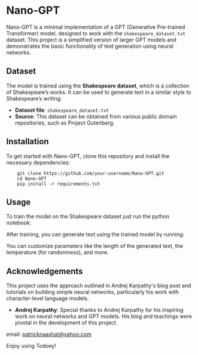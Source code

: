 Nano-GPT
========

Nano-GPT is a minimal implementation of a GPT (Generative Pre-trained Transformer) model, designed to work with the `shakespeare_dataset.txt` dataset. This project is a simplified version of larger GPT models and demonstrates the basic functionality of text generation using neural networks.

Dataset
-------

The model is trained using the **Shakespeare dataset**, which is a collection of Shakespeare’s works. It can be used to generate text in a similar style to Shakespeare’s writing.

*   **Dataset file**: `shakespeare_dataset.txt`
*   **Source**: This dataset can be obtained from various public domain repositories, such as Project Gutenberg.

Installation
------------

To get started with Nano-GPT, clone this repository and install the necessary dependencies:

        git clone https://github.com/your-username/Nano-GPT.git
        cd Nano-GPT
        pip install -r requirements.txt
        
    

Usage
-----

To train the model on the Shakespeare dataset just run the python notebook:        
    
After training, you can generate text using the trained model by running:        

You can customize parameters like the length of the generated text, the temperature (for randomness), and more.

Acknowledgements
----------------

This project uses the approach outlined in Andrej Karpathy's blog post and tutorials on building simple neural networks, particularly his work with character-level language models.

*   **Andrej Karpathy**: Special thanks to Andrej Karpathy for his inspiring work on neural networks and GPT models. His blog and teachings were pivotal in the development of this project.

email: patricknaashat@yahoo.com

Enjoy using Todoey!
